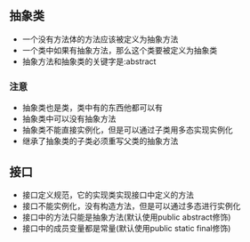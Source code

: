 ## 抽象类
* 一个没有方法体的方法应该被定义为抽象方法
* 一个类中如果有抽象方法，那么这个类要被定义为抽象类
* 抽象方法和抽象类的关键字是:abstract
### 注意
* 抽象类也是类，类中有的东西他都可以有
* 抽象类中可以没有抽象方法
* 抽象类不能直接实例化，但是可以通过子类用多态实现实例化
* 继承了抽象类的子类必须重写父类的抽象方法
## 接口
* 接口定义规范，它的实现类实现接口中定义的方法
* 接口不能实例化，没有构造方法，但是可以通过多态进行实例化
* 接口中的方法只能是抽象方法(默认使用public abstract修饰)
* 接口中的成员变量都是常量(默认使用public static final修饰)
